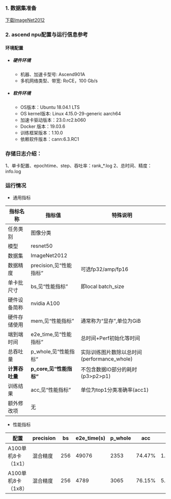 ### 1. 数据集准备
[下载ImageNet2012](../../benchmarks/resnet50) 

### 2. ascend npu配置与运行信息参考
#### 环境配置
- ##### 硬件环境 
    - 机器、加速卡型号: Ascend901A
    - 多机网络类型、带宽: RoCE，100 Gb/s
- ##### 软件环境
    - OS版本：Ubuntu 18.04.1 LTS
    - OS kernel版本:  Linux 4.15.0-29-generic aarch64  
    - 加速卡驱动版本：23.0.rc2.b060
    - Docker 版本：19.03.6
    - 训练框架版本：1.10.0
    - 依赖软件版本：cann:6.3.RC1

### 存储日志介绍：
1、单卡配置、epochtime、step、吞吐率：rank_*.log
2、总时间、精度：info.log

### 运行情况
* 通用指标

| 指标名称       | 指标值                  | 特殊说明                                  |
| -------------- | ----------------------- | -------------------------------------   |
| 任务类别       | 图像分类                |                                           |
| 模型           | resnet50                |                                          |
| 数据集         | ImageNet2012            |                                          |
| 数据精度       | precision,见“性能指标”  | 可选fp32/amp/fp16                          |
| 单卡批尺寸     | bs,见“性能指标”         | 即local batch_size                         |
| 硬件设备简称   | nvidia A100             |                                           |
| 硬件存储使用   | mem,见“性能指标”        | 通常称为“显存”,单位为GiB                     |
| 端到端时间     | e2e_time,见“性能指标”   | 总时间+Perf初始化等时间                      |
| 总吞吐量       | p_whole,见“性能指标”    | 实际训练图片数除以总时间(performance_whole)  |
| **计算吞吐量** | **p_core,见“性能指标”** | 不包含数据IO部分的耗时(p3>p2>p1)             |
| 训练结果       | acc,见“性能指标”        | 单位为top1分类准确率(acc1)                   |
| 额外修改项     | 无                      |                                            |

* 性能指标

| 配置               | precision | bs    | e2e_time(s) | p_whole | acc   | mem          |
| ------------------ | --------- | ---- | ------------| ----    | ----  |  ----       |
| A100单机8卡（1x1）  | 混合精度   | 256  |    49076   |  2353   | 74.47% | 1.4/15.13  |
| A100单机8卡（1x8）  | 混合精度   | 256  |    4789    |  3065   | 76.15% | 5.7/15.03   |

